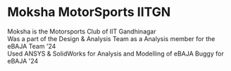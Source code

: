 # Moksha MotorSports IITGN
Moksha is the Motorsports Club of IIT Gandhinagar<br>
Was a part of the Design & Analysis Team as a Analysis member for the eBAJA Team '24<br>
Used ANSYS & SolidWorks for Analysis and Modelling of eBAJA Buggy for eBAJA '24<be>
